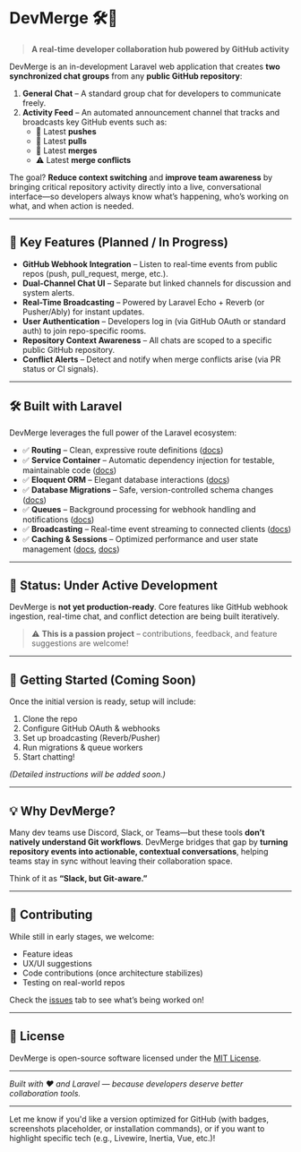# DevMerge 🛠️💬

> **A real-time developer collaboration hub powered by GitHub activity**

DevMerge is an in-development Laravel web application that creates **two synchronized chat groups** from any **public GitHub repository**:

1. **General Chat** – A standard group chat for developers to communicate freely.
2. **Activity Feed** – An automated announcement channel that tracks and broadcasts key GitHub events such as:
   - 🚀 Latest **pushes**
   - 🔁 Latest **pulls**
   - 🔄 Latest **merges**
   - ⚠️ Latest **merge conflicts**

The goal? **Reduce context switching** and **improve team awareness** by bringing critical repository activity directly into a live, conversational interface—so developers always know what’s happening, who’s working on what, and when action is needed.

---

## 🌟 Key Features (Planned / In Progress)

- **GitHub Webhook Integration** – Listen to real-time events from public repos (push, pull_request, merge, etc.).
- **Dual-Channel Chat UI** – Separate but linked channels for discussion and system alerts.
- **Real-Time Broadcasting** – Powered by Laravel Echo + Reverb (or Pusher/Ably) for instant updates.
- **User Authentication** – Developers log in (via GitHub OAuth or standard auth) to join repo-specific rooms.
- **Repository Context Awareness** – All chats are scoped to a specific public GitHub repository.
- **Conflict Alerts** – Detect and notify when merge conflicts arise (via PR status or CI signals).

---

## 🛠️ Built with Laravel

DevMerge leverages the full power of the Laravel ecosystem:

- ✅ **Routing** – Clean, expressive route definitions ([docs](https://laravel.com/docs/routing))
- ✅ **Service Container** – Automatic dependency injection for testable, maintainable code ([docs](https://laravel.com/docs/container))
- ✅ **Eloquent ORM** – Elegant database interactions ([docs](https://laravel.com/docs/eloquent))
- ✅ **Database Migrations** – Safe, version-controlled schema changes ([docs](https://laravel.com/docs/migrations))
- ✅ **Queues** – Background processing for webhook handling and notifications ([docs](https://laravel.com/docs/queues))
- ✅ **Broadcasting** – Real-time event streaming to connected clients ([docs](https://laravel.com/docs/broadcasting))
- ✅ **Caching & Sessions** – Optimized performance and user state management ([docs](https://laravel.com/docs/cache), [docs](https://laravel.com/docs/session))

---

## 🚧 Status: Under Active Development

DevMerge is **not yet production-ready**. Core features like GitHub webhook ingestion, real-time chat, and conflict detection are being built iteratively.

> ⚠️ **This is a passion project** – contributions, feedback, and feature suggestions are welcome!

---

## 🚀 Getting Started (Coming Soon)

Once the initial version is ready, setup will include:
1. Clone the repo
2. Configure GitHub OAuth & webhooks
3. Set up broadcasting (Reverb/Pusher)
4. Run migrations & queue workers
5. Start chatting!

*(Detailed instructions will be added soon.)*

---

## 💡 Why DevMerge?

Many dev teams use Discord, Slack, or Teams—but these tools **don’t natively understand Git workflows**. DevMerge bridges that gap by **turning repository events into actionable, contextual conversations**, helping teams stay in sync without leaving their collaboration space.

Think of it as **“Slack, but Git-aware.”**

---

## 🤝 Contributing

While still in early stages, we welcome:
- Feature ideas
- UX/UI suggestions
- Code contributions (once architecture stabilizes)
- Testing on real-world repos

Check the [issues](https://github.com/your-username/devmerge/issues) tab to see what’s being worked on!

---

## 📄 License

DevMerge is open-source software licensed under the [MIT License](https://opensource.org/licenses/MIT).

---

*Built with ❤️ and Laravel — because developers deserve better collaboration tools.*  

--- 

Let me know if you'd like a version optimized for GitHub (with badges, screenshots placeholder, or installation commands), or if you want to highlight specific tech (e.g., Livewire, Inertia, Vue, etc.)!